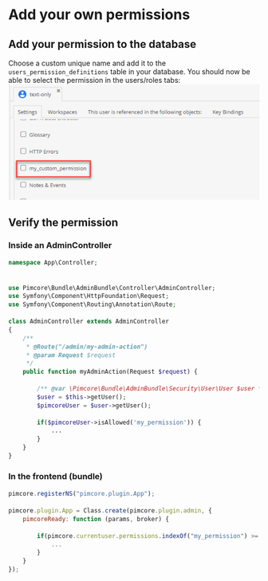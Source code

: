 # Add your own permissions

## Add your permission to the database
Choose a custom unique name and add it to the `users_permission_definitions` table in your database.
You should now be able to select the permission in the users/roles tabs:
![CustomPermissionPimcore](../img/custom_permissions_pimcore.png)

## Verify the permission

### Inside an AdminController
```php
namespace App\Controller;


use Pimcore\Bundle\AdminBundle\Controller\AdminController;
use Symfony\Component\HttpFoundation\Request;
use Symfony\Component\Routing\Annotation\Route;

class AdminController extends AdminController
{
    /**
     * @Route("/admin/my-admin-action")
     * @param Request $request
     */
    public function myAdminAction(Request $request) {

        /** @var \Pimcore\Bundle\AdminBundle\Security\User\User $user */
        $user = $this->getUser();
        $pimcoreUser = $user->getUser();

        if($pimcoreUser->isAllowed('my_permission')) {
            ...
        }
    }
}
```

### In the frontend (bundle)
```js
pimcore.registerNS("pimcore.plugin.App");

pimcore.plugin.App = Class.create(pimcore.plugin.admin, {
    pimcoreReady: function (params, broker) {

        if(pimcore.currentuser.permissions.indexOf("my_permission") >= 0) {
            ...
        }
    }
});
```

